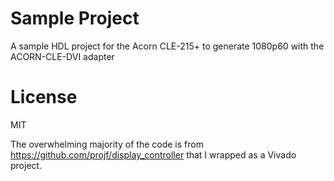 # Sample Project

A sample HDL project for the Acorn CLE-215+ to generate 1080p60 with the ACORN-CLE-DVI adapter

# License

MIT

The overwhelming majority of the code is from https://github.com/projf/display_controller that I wrapped as a Vivado project.

